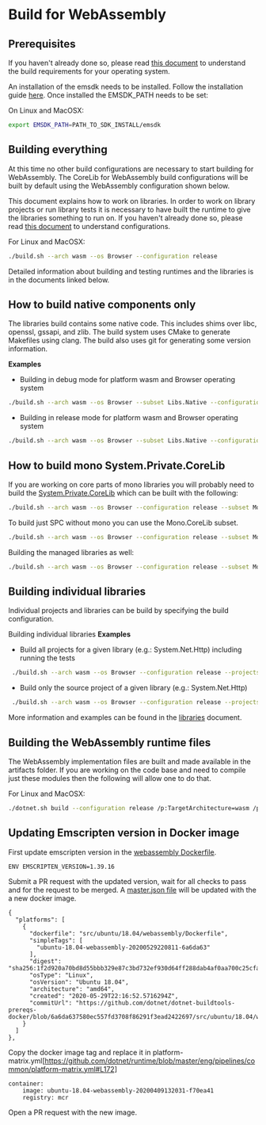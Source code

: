 # Build for WebAssembly

## Prerequisites

If you haven't already done so, please read [this document](../../README.md#Build_Requirements) to understand the build requirements for your operating system.

An installation of the emsdk needs to be installed.  Follow the installation guide [here](https://emscripten.org/docs/getting_started/downloads.html#sdk-download-and-install).  Once installed the EMSDK_PATH needs to be set:

On Linux and MacOSX:

```bash
export EMSDK_PATH=PATH_TO_SDK_INSTALL/emsdk
```

## Building everything

At this time no other build configurations are necessary to start building for WebAssembly.  The CoreLib for WebAssembly build configurations will be built by default using the WebAssembly configuration shown below. 

This document explains how to work on libraries. In order to work on library projects or run library tests it is necessary to have built the runtime to give the libraries something to run on. If you haven't already done so, please read [this document](../../README.md#Configurations) to understand configurations.


For Linux and MacOSX:
```bash
./build.sh --arch wasm --os Browser --configuration release
```

Detailed information about building and testing runtimes and the libraries is in the documents linked below.

## How to build native components only

The libraries build contains some native code. This includes shims over libc, openssl, gssapi, and zlib. The build system uses CMake to generate Makefiles using clang. The build also uses git for generating some version information.

**Examples**

- Building in debug mode for platform wasm and Browser operating system
```bash
./build.sh --arch wasm --os Browser --subset Libs.Native --configuration Debug
```

- Building in release mode for platform wasm and Browser operating system
```bash
./build.sh --arch wasm --os Browser --subset Libs.Native --configuration Release
```

## How to build mono System.Private.CoreLib

If you are working on core parts of mono libraries you will probably need to build the [System.Private.CoreLib](../../../design/coreclr/botr/corelib.md) which can be built with the following:


```bash
./build.sh --arch wasm --os Browser --configuration release --subset Mono
```

To build just SPC without mono you can use the Mono.CoreLib subset.

```bash
./build.sh --arch wasm --os Browser --configuration release --subset Mono.CoreLib
```


Building the managed libraries as well:

```bash
./build.sh --arch wasm --os Browser --configuration release --subset Mono+Libs
```

## Building individual libraries

Individual projects and libraries can be build by specifying the build configuration.

Building individual libraries
**Examples**

- Build all projects for a given library (e.g.: System.Net.Http) including running the tests

```bash
 ./build.sh --arch wasm --os Browser --configuration release --projects src/libraries/System.Net.Http/System.Net.Http.sln
```

- Build only the source project of a given library (e.g.: System.Net.Http)

```bash
 ./build.sh --arch wasm --os Browser --configuration release --projects src/libraries/System.Net.Http/src/System.Net.Http.csproj
```

More information and examples can be found in the [libraries](./README.md#building-individual-libraries) document.

## Building the WebAssembly runtime files

The WebAssembly implementation files are built and made available in the artifacts folder.  If you are working on the code base and need to compile just these modules then the following will allow one to do that.

For Linux and MacOSX:
```bash
./dotnet.sh build --configuration release /p:TargetArchitecture=wasm /p:TargetOS=Browser src/libraries/src.proj /t:NativeBinPlace 
```

## Updating Emscripten version in Docker image

First update emscripten version in the [webassembly Dockerfile](https://github.com/dotnet/dotnet-buildtools-prereqs-docker/blob/master/src/ubuntu/18.04/webassembly/Dockerfile#L19).

```
ENV EMSCRIPTEN_VERSION=1.39.16
```

Submit a PR request with the updated version, wait for all checks to pass and for the request to be merged. A [master.json file](https://github.com/dotnet/versions/blob/master/build-info/docker/image-info.dotnet-dotnet-buildtools-prereqs-docker-master.json#L1126) will be updated with the a new docker image.  

```
{
  "platforms": [
    {
      "dockerfile": "src/ubuntu/18.04/webassembly/Dockerfile",
      "simpleTags": [
        "ubuntu-18.04-webassembly-20200529220811-6a6da63"
      ],
      "digest": "sha256:1f2d920a70bd8d55bbb329e87c3bd732ef930d64ff288dab4af0aa700c25cfaf",
      "osType": "Linux",
      "osVersion": "Ubuntu 18.04",
      "architecture": "amd64",
      "created": "2020-05-29T22:16:52.5716294Z",
      "commitUrl": "https://github.com/dotnet/dotnet-buildtools-prereqs-docker/blob/6a6da637580ec557fd3708f86291f3ead2422697/src/ubuntu/18.04/webassembly/Dockerfile"
    }
  ]
},
```

Copy the docker image tag and replace it in platform-matrix.yml[https://github.com/dotnet/runtime/blob/master/eng/pipelines/common/platform-matrix.yml#L172]

```
container:
    image: ubuntu-18.04-webassembly-20200409132031-f70ea41
    registry: mcr
```

Open a PR request with the new image. 
